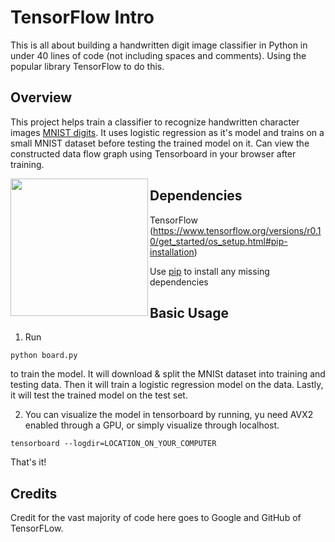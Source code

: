# TensorFlow Intro
This is all about building a handwritten digit image classifier in Python in under 40 lines of code (not including spaces and comments). Using the popular library TensorFlow to do this. 

## Overview

This project helps train a classifier to recognize handwritten character images [MNIST digits](http://yann.lecun.com/exdb/mnist/). It uses logistic regression as it's model and trains on a small MNIST dataset before testing the trained model on it. Can view the constructed data flow graph using Tensorboard in your browser after training.
<p>
<img src="https://camo.githubusercontent.com/d440ac2eee1cb3ea33340a2c5f6f15a0878e9275/687474703a2f2f692e7974696d672e636f6d2f76692f3051493378675875422d512f687164656661756c742e6a7067" height="220px" align="left">
</p>

## Dependencies

TensorFlow (https://www.tensorflow.org/versions/r0.10/get_started/os_setup.html#pip-installation)

Use [pip](https://pypi.python.org/pypi/pip) to install any missing dependencies

## Basic Usage

1. Run 
```
python board.py
``` 
to train the model. It will download & split the MNISt dataset into training and testing data. Then it will train a logistic regression model on the data. Lastly, it will test the trained model on the test set.

2. You can visualize the model in tensorboard by running, yu need AVX2 enabled through a GPU, or simply visualize through localhost.
```
tensorboard --logdir=LOCATION_ON_YOUR_COMPUTER
```
That's it!

## Credits

Credit for the vast majority of code here goes to Google and GitHub of TensorFLow.

